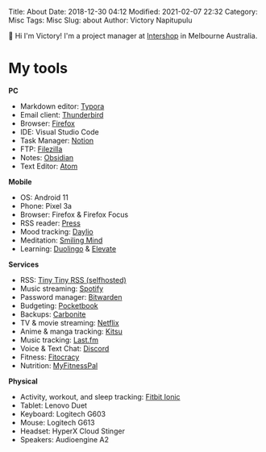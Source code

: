 Title: About
Date: 2018-12-30 04:12
Modified: 2021-02-07 22:32
Category: Misc
Tags: Misc
Slug: about
Author: Victory Napitupulu

👋 Hi I'm Victory! I'm a project manager at [Intershop](//intershop.com) in Melbourne Australia.

# My tools #
**PC**

* Markdown editor: [Typora](//typora.io)
* Email client: [Thunderbird](//thunderbird.net)
* Browser: [Firefox](//firefox.com)
* IDE: Visual Studio Code
* Task Manager: [Notion](//notion.so)
* FTP: [Filezilla](//filezilla-project.org)
* Notes: [Obsidian](//obsidian.md)
* Text Editor: [Atom](//atom.io)

**Mobile**

* OS: Android 11
* Phone: Pixel 3a
* Browser: Firefox & Firefox Focus
* RSS reader: [Press](//play.google.com/store/apps/details?id=com.twentyfivesquares.press)
* Mood tracking: [Daylio](//daylio.webflow.io)
* Meditation: [Smiling Mind](//smilingmind.com.au)
* Learning: [Duolingo](//duolingo.com) & [Elevate](//elevateapp.com)

**Services**

* RSS: [Tiny Tiny RSS (selfhosted)](//tt-rss.org/)
* Music streaming: [Spotify](//spotify.com)
* Password manager: [Bitwarden](//bitwarden.com)
* Budgeting: [Pocketbook](//getpocketbook.com)
* Backups: [Carbonite](//carbonite.com)
* TV & movie streaming: [Netflix](//netflix.com)
* Anime & manga tracking: [Kitsu](//kitsu.io)
* Music tracking: [Last.fm](//last.fm)
* Voice & Text Chat: [Discord](//discordapp.com)
* Fitness: [Fitocracy](//fitocracy.com)
* Nutrition: [MyFitnessPal](//myfitnesspal.com)

 **Physical**

* Activity, workout, and sleep tracking: [Fitbit Ionic](//fitbit.com/au/ionic)
* Tablet: Lenovo Duet
* Keyboard: Logitech G603
* Mouse: Logitech G613
* Headset: HyperX Cloud Stinger
* Speakers: Audioengine A2
